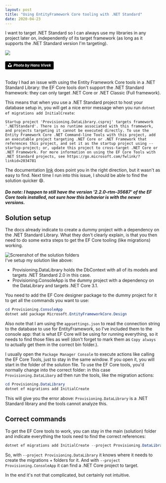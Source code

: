 ```yaml
---
layout: post
title: "Using EntityFramework Core tooling with .NET Standard"
date: 2020-04-23
---
```


I want to target .NET Standard so I can always use my libraries in any project later on, independently of its target framework (as long as it supports the .NET Standard version I'm targeting).

![](/images/20200429/hans-vivek-NMv5zwS3fVA-unsplash.jpg)
###### <a style="background-color:black;color:white;text-decoration:none;padding:4px 6px;font-family:-apple-system, BlinkMacSystemFont, &quot;San Francisco&quot;, &quot;Helvetica Neue&quot;, Helvetica, Ubuntu, Roboto, Noto, &quot;Segoe UI&quot;, Arial, sans-serif;font-size:12px;font-weight:bold;line-height:1.2;display:inline-block;border-radius:3px" href="https://unsplash.com/@oneshotespresso?utm_medium=referral&amp;utm_campaign=photographer-credit&amp;utm_content=creditBadge" target="_blank" rel="noopener noreferrer" title="Photo from Hans Vivek"><span style="display:inline-block;padding:2px 3px"><svg xmlns="http://www.w3.org/2000/svg" style="height:12px;width:auto;position:relative;vertical-align:middle;top:-2px;fill:white" viewBox="0 0 32 32"><title>unsplash-logo</title><path d="M10 9V0h12v9H10zm12 5h10v18H0V14h10v9h12v-9z"></path></svg></span><span style="display:inline-block;padding:2px 3px">Photo by Hans Vivek</span></a>

Today I had an issue with using the Entity Framework Core tools in a .NET Standard Library: the EF Core tools don't support the .NET Standard framework: they can only target .NET Core or .NET Classic (Full framework). 

This means that when you use a .NET Standard project to host your database setup in, you will get a nice error message when you run `dotnet ef migrations add InitialCreate`:

```
Startup project 'Provisioning.DataLibrary.csproj' targets framework '.NETStandard'. There is no runtime associated with this framework, and projects targeting it cannot be executed directly. To use the Entity Framework Core .NET Command-line Tools with this project, add an executable project targeting .NET Core or .NET Framework that references this project, and set it as the startup project using --startup-project; or, update this project to cross-target .NET Core or .NET Framework. For more information on using the EF Core Tools with .NET Standard projects, see https://go.microsoft.com/fwlink/?linkid=2034781
```
The documentation [link](https://docs.microsoft.com/en-us/ef/core/miscellaneous/cli/dotnet#other-target-frameworks?WT.mc_id=DOP-MVP-5003719) does point you in the right direction, but it wasn't as easy to find. Next time I run into this issue, I should be able to find the solution quicker 😄.

##### Do note: I happen to still have the version '2.2.0-rtm-35687' of the EF Core tools installed, not sure how this behavior is with the newer versions.

## Solution setup
The docs already indicate to create a dummy project with a dependency on the .NET Standard Library. What they don't clearly explain, is that you then need to do some extra steps to get the EF Core tooling (like migrations) working.

![Screenshot of the solution folders](/images/20200429/20200429_SolutionSetup.png)  
I've setup my solution like above:
* Provisioning.DataLibrary holds the DbContext with all of its models and targets .NET Standard 2.0 in this case.
* Provisioning.ConsoleApp is the dummy project with a dependency on the DataLibrary and targets .NET Core 3.1.

You need to add the EF Core designer package to the dummy project for it to get all the commands you want to use:
```powershell
cd Provisioning.ConsoleApp
dotnet add package Microsoft.EntityFrameworkCore.Design
```

Also note that I am using the `appsettings.json` to read the connection string to the database to use for EntityFramework, so I've included them to the console app: that is what EF Core will be using for running everything, so it needs to find those files as well (don't forget to mark them as `Copy always` to actually get them in the correct bin folder.).

I usually open the `Package Manager Console` to execute actions like calling the EF Core Tools, just to stay in the same window. If you open it, you will start in the folder of the solution file. To use the EF Core tools, you'd normally change into the correct folder: in this case `Provisioning.DataLibary` ad then run the tools, like the migration actions:

```powershell
cd Provisioning.DataLibrary
dotnet ef migrations add InitialCreate 
``` 

This will give you the error above: `Provisioning.DataLibrary` is a .NET Standard library and the tools cannot analyze this.

## Correct commands
To get the EF Core tools to work, you can stay in the main (solution) folder and indicate everything the tools need to find the correct references:

```powershell
dotnet ef migrations add InitialCreate --project Provisioning.DataLibrary --startup-project Provisioning.ConsoleApp
``` 

So, with `--project Provisioning.DataLibrary` it knows where it needs to create the migrations + folders for it.
And with `--project Provisioning.ConsoleApp` it can find a .NET Core project to target.

In the end it's not that complicated, but certainly not intuitive.
